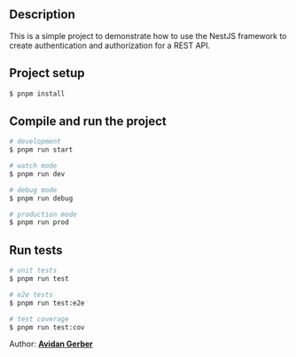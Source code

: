 ## Description

This is a simple project to demonstrate how to use the NestJS framework to create authentication and authorization for a REST API.

## Project setup

```bash
$ pnpm install
```

## Compile and run the project

```bash
# development
$ pnpm run start

# watch mode
$ pnpm run dev

# debug mode
$ pnpm run debug

# production mode
$ pnpm run prod
```

## Run tests

```bash
# unit tests
$ pnpm run test

# e2e tests
$ pnpm run test:e2e

# test coverage
$ pnpm run test:cov
```

Author: [**Avidan Gerber**](https://github.com/avidang)

